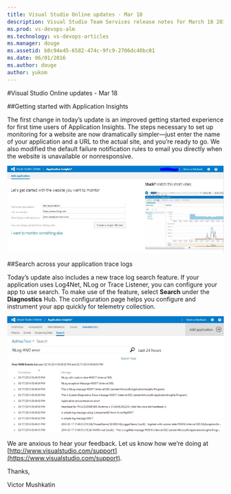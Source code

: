 ```yaml
---
title: Visual Studio Online updates - Mar 18
description: Visual Studio Team Services release notes for March 18 2014
ms.prod: vs-devops-alm
ms.technology: vs-devops-articles
ms.manager: douge
ms.assetid: b8c94e45-6582-474c-9fc9-2706dc40bc01
ms.date: 06/01/2016
ms.author: douge
author: yukom
---
```


#Visual Studio Online updates - Mar 18

##Getting started with Application Insights

The first change in today’s update is an improved getting started experience for first time users of Application Insights. The steps necessary to set up monitoring for a website are now dramatically simpler—just enter the name of your application and a URL to the actual site, and you’re ready to go. We also modified the default failure notification rules to email you directly when the website is unavailable or nonresponsive.

![Getting started](_img/3_18_01.png)

##Search across your application trace logs

Today’s update also includes a new trace log search feature. If your application uses Log4Net, NLog or Trace Listener, you can configure your app to use search. To make use of the feature, select **Search** under the **Diagnostics** Hub. The configuration page helps you configure and instrument your app quickly for telemetry collection.

![Search across trace logs](_img/3_18_02.png)

We are anxious to hear your feedback. Let us know how we’re doing at [http://www.visualstudio.com/support](https://www.visualstudio.com/support).

Thanks,

Victor Mushkatin